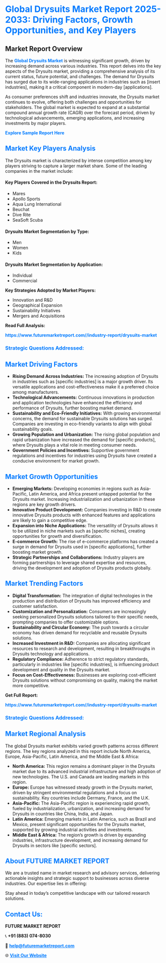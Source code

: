 <h1 style="color: #007BFF;">Global Drysuits Market Report 2025-2033: Driving Factors, Growth Opportunities, and Key Players</h1>

<section id="overview">
<h2>Market Report Overview</h2>
<p>The <a href="https://www.futuremarketreport.com//industry-report/drysuits-market" style="color: #007BFF; text-decoration: none;"><strong>Global Drysuits Market</strong></a> is witnessing significant growth, driven by increasing demand across various industries. This report delves into the key aspects of the Drysuits market, providing a comprehensive analysis of its current status, future potential, and challenges. The demand for Drysuits has surged due to its wide-ranging applications in industries such as [insert industries], making it a critical component in modern-day [applications].</p>
<p>As consumer preferences shift and industries innovate, the Drysuits market continues to evolve, offering both challenges and opportunities for stakeholders. The global market is expected to expand at a substantial compound annual growth rate (CAGR) over the forecast period, driven by technological advancements, emerging applications, and increasing investments by major players.</p>
</section>

<section id="overview">
<p><a href="https://www.futuremarketreport.com//request-sample/reportId=92634" style="color: #007BFF; text-decoration: none;"><strong>Explore Sample Report Here</strong></a></p>
</section>

<section id="key-players">
<h2 style="color: #007BFF;">Market Key Players Analysis</h2>
<p>The Drysuits market is characterized by intense competition among key players striving to capture a larger market share. Some of the leading companies in the market include:</p>
<h4>Key Players Covered in the Drysuits Report:</h4>
<ul><li>Mares</li><li>Apollo Sports</li><li>Aqua Lung International</li><li>Beuchat</li><li>Dive Rite</li><li>SeaSoft Scuba</li></ul>
<h4>Drysuits Market Segmentation by Type:</h4>
<ul><li>Men</li><li>Women</li><li>Kids</li></ul>

<h4>Drysuits Market Segmentation by Application:</h4>
<ul><li>Individual</li><li>Commercial</li></ul>
<p><strong>Key Strategies Adopted by Market Players:</strong></p>
<ul>
<li>Innovation and R&D</li>
<li>Geographical Expansion</li>
<li>Sustainability Initiatives</li>
<li>Mergers and Acquisitions</li>
</ul>
</section>

<section>
<p><strong>Read Full Analysis: </strong></p><a href="https://www.futuremarketreport.com//industry-report/drysuits-market" style="color: #007BFF; text-decoration: none;"><strong>https://www.futuremarketreport.com//industry-report/drysuits-market</strong></a>
<h3 style="color: #007BFF;">Strategic Questions Addressed:</h3>
</section>

<section id="driving-factors">
<h2 style="color: #007BFF;">Market Driving Factors</h2>
<ul>
<li><strong>Rising Demand Across Industries:</strong> The increasing adoption of Drysuits in industries such as [specific industries] is a major growth driver. Its versatile applications and cost-effectiveness make it a preferred choice among manufacturers.</li>
<li><strong>Technological Advancements:</strong> Continuous innovations in production and application technologies have enhanced the efficiency and performance of Drysuits, further boosting market demand.</li>
<li><strong>Sustainability and Eco-Friendly Initiatives:</strong> With growing environmental concerns, the demand for sustainable Drysuits solutions has surged. Companies are investing in eco-friendly variants to align with global sustainability goals.</li>
<li><strong>Growing Population and Urbanization:</strong> The rising global population and rapid urbanization have increased the demand for [specific products], where Drysuits plays a vital role in meeting consumer needs.</li>
<li><strong>Government Policies and Incentives:</strong> Supportive government regulations and incentives for industries using Drysuits have created a conducive environment for market growth.</li>
</ul>
</section>

<section id="growth-opportunities">
<h2 style="color: #007BFF;">Market Growth Opportunities</h2>
<ul>
<li><strong>Emerging Markets:</strong> Developing economies in regions such as Asia-Pacific, Latin America, and Africa present untapped potential for the Drysuits market. Increasing industrialization and urbanization in these regions are key growth drivers.</li>
<li><strong>Innovative Product Development:</strong> Companies investing in R&D to create innovative Drysuits products with enhanced features and applications are likely to gain a competitive edge.</li>
<li><strong>Expansion into Niche Applications:</strong> The versatility of Drysuits allows it to be utilized in niche markets such as [specific niches], creating opportunities for growth and diversification.</li>
<li><strong>E-commerce Growth:</strong> The rise of e-commerce platforms has created a surge in demand for Drysuits used in [specific applications], further boosting market growth.</li>
<li><strong>Strategic Partnerships and Collaborations:</strong> Industry players are forming partnerships to leverage shared expertise and resources, driving the development and adoption of Drysuits products globally.</li>
</ul>
</section>

<section id="trending-factors">
<h2 style="color: #007BFF;">Market Trending Factors</h2>
<ul>
<li><strong>Digital Transformation:</strong> The integration of digital technologies in the production and distribution of Drysuits has improved efficiency and customer satisfaction.</li>
<li><strong>Customization and Personalization:</strong> Consumers are increasingly seeking personalized Drysuits solutions tailored to their specific needs, prompting companies to offer customizable options.</li>
<li><strong>Sustainability and Circular Economy:</strong> The push towards a circular economy has driven demand for recyclable and reusable Drysuits solutions.</li>
<li><strong>Increased Investment in R&D:</strong> Companies are allocating significant resources to research and development, resulting in breakthroughs in Drysuits technology and applications.</li>
<li><strong>Regulatory Compliance:</strong> Adherence to strict regulatory standards, particularly in industries like [specific industries], is influencing product development and quality in the Drysuits market.</li>
<li><strong>Focus on Cost-Effectiveness:</strong> Businesses are exploring cost-efficient Drysuits solutions without compromising on quality, making the market more competitive.</li>
</ul>
</section>

<section>
<p><strong>Get Full Report: </strong></p><a href="https://www.futuremarketreport.com//industry-report/drysuits-market" style="color: #007BFF; text-decoration: none;"><strong>https://www.futuremarketreport.com//industry-report/drysuits-market</strong></a>
<h3 style="color: #007BFF;">Strategic Questions Addressed:</h3>
</section>


<section id="regional-analysis">
<h2 style="color: #007BFF;">Market Regional Analysis</h2>
<p>The global Drysuits market exhibits varied growth patterns across different regions. The key regions analyzed in this report include North America, Europe, Asia-Pacific, Latin America, and the Middle East & Africa:</p>
<ul>
<li><strong>North America:</strong> This region remains a dominant player in the Drysuits market due to its advanced industrial infrastructure and high adoption of new technologies. The U.S. and Canada are leading markets in this region.</li>
<li><strong>Europe:</strong> Europe has witnessed steady growth in the Drysuits market, driven by stringent environmental regulations and a focus on sustainability. Key countries include Germany, France, and the U.K.</li>
<li><strong>Asia-Pacific:</strong> The Asia-Pacific region is experiencing rapid growth, fueled by industrialization, urbanization, and increasing demand for Drysuits in countries like China, India, and Japan.</li>
<li><strong>Latin America:</strong> Emerging markets in Latin America, such as Brazil and Mexico, present significant opportunities for the Drysuits market, supported by growing industrial activities and investments.</li>
<li><strong>Middle East & Africa:</strong> The region’s growth is driven by expanding industries, infrastructure development, and increasing demand for Drysuits in sectors like [specific sectors].</li>
</ul>
</section>

<footer>
<h2 style="color: #007BFF;">About FUTURE MARKET REPORT</h2>
<p>We are a trusted name in market research and advisory services, delivering actionable insights and strategic support to businesses across diverse industries. Our expertise lies in offering:</p>

<p>Stay ahead in today’s competitive landscape with our tailored research solutions.</p>

<h2 style="color: #007BFF;">Contact Us:</h2>
<p><strong>FUTURE MARKET REPORT</strong></p>
<p>📞 <strong>+91 (883) 074-8030</strong></p>
<p>📧 <strong><a href="mailto:help@futuremarketreport.com" style="color: #007BFF;">help@futuremarketreport.com</a></strong></p>
<p>🌐 <strong><a href="https://www.futuremarketreport.com/" style="color: #007BFF;">Visit Our Website</a></strong></p>
</footer>